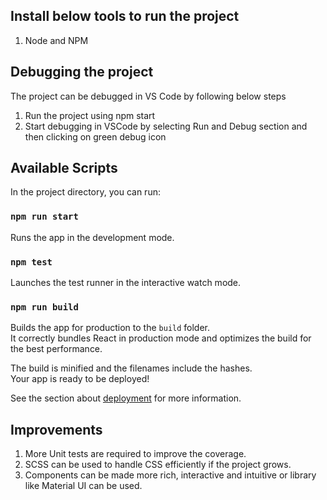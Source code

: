 ## Install below tools to run the project
1) Node and NPM

## Debugging the project
The project can be debugged in VS Code by following below steps
1) Run the project using npm start
2) Start debugging in VSCode by selecting Run and Debug section and then clicking on green debug icon

## Available Scripts

In the project directory, you can run:

### `npm run start` 

Runs the app in the development mode.

### `npm test`

Launches the test runner in the interactive watch mode.

### `npm run build`

Builds the app for production to the `build` folder.\
It correctly bundles React in production mode and optimizes the build for the best performance.

The build is minified and the filenames include the hashes.\
Your app is ready to be deployed!

See the section about [deployment](https://facebook.github.io/create-react-app/docs/deployment) for more information.

## Improvements
1) More Unit tests are required to improve the coverage.
2) SCSS can be used to handle CSS efficiently if the project grows.
3) Components can be made more rich, interactive and intuitive or library like Material UI can be used.